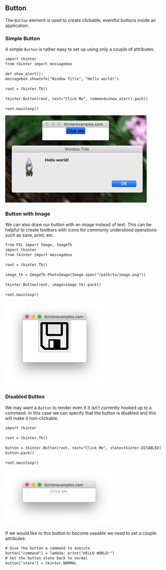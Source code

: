 <head>
<title>Tkinter Buttons</title>
<link rel="canonical" href="https://tkinterexamples.com/widgets/button">
<meta name="description" content= "Examples of using tkinter buttons to trigger events within an application">
<meta name="keywords" content="tkinter button examples">
</head>

## Button
The `Button` element is used to create clickable, eventful buttons inside an application.

### Simple Button
A simple `Button` is rather easy to set up using only a couple of attributes.

```
import tkinter
from tkinter import messagebox

def show_alert():
messagebox.showinfo("Window Title", "Hello world!")

root = tkinter.Tk()

tkinter.Button(root, text="Click Me", command=show_alert).pack()

root.mainloop()
```

![A simple button example in tkinter](simple.jpg)

### Button with Image
We can also draw our button with an image instead of text. This can be helpful to create toolbars with icons for commonly understood operations such as save, print, etc.

```
from PIL import Image, ImageTk
import tkinter
from tkinter import messagebox

root = tkinter.Tk()

image_tk = ImageTk.PhotoImage(Image.open("/path/to/image.png")) 

tkinter.Button(root, image=image_tk).pack()

root.mainloop()
```

![An image inside of a button](image.jpg)

### Disabled Button
We may want a `Button` to render even if it isn't currently hooked up to a command. In this case we can specify that the button is disabled and this will make it non-clickable.

```
import tkinter

root = tkinter.Tk()

button = tkinter.Button(root, text="Click Me", state=tkinter.DISABLED)
button.pack()

root.mainloop()
```

![A disabled button in tkinter](disabled.jpg)

If we would like to this button to become useable we need to set a couple attributes:

```
# Give the button a command to execute
button["command"] = lambda: print("HELLO WORLD!")
# Set the button state back to normal
button["state"] = tkinter.NORMAL
```




